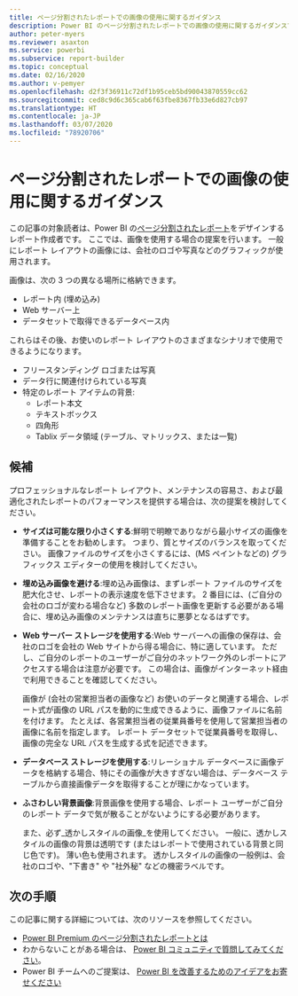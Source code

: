 ```yaml
---
title: ページ分割されたレポートでの画像の使用に関するガイダンス
description: Power BI のページ分割されたレポートでの画像の使用に関するガイダンスです。
author: peter-myers
ms.reviewer: asaxton
ms.service: powerbi
ms.subservice: report-builder
ms.topic: conceptual
ms.date: 02/16/2020
ms.author: v-pemyer
ms.openlocfilehash: d2f3f36911c72df1b95ceb5bd90043870559cc62
ms.sourcegitcommit: ced8c9d6c365cab6f63fbe8367fb33e6d827cb97
ms.translationtype: HT
ms.contentlocale: ja-JP
ms.lasthandoff: 03/07/2020
ms.locfileid: "78920706"
---
```

# <a name="image-use-guidance-for-paginated-reports"></a>ページ分割されたレポートでの画像の使用に関するガイダンス

この記事の対象読者は、Power BI の[ページ分割されたレポート](../paginated-reports/paginated-reports-report-builder-power-bi.md)をデザインするレポート作成者です。 ここでは、画像を使用する場合の提案を行います。 一般にレポート レイアウトの画像には、会社のロゴや写真などのグラフィックが使用されます。

画像は、次の 3 つの異なる場所に格納できます。

- レポート内 (埋め込み)
- Web サーバー上
- データセットで取得できるデータベース内

これらはその後、お使いのレポート レイアウトのさまざまなシナリオで使用できるようになります。

- フリースタンディング ロゴまたは写真
- データ行に関連付けられている写真
- 特定のレポート アイテムの背景:
  - レポート本文
  - テキストボックス
  - 四角形
  - Tablix データ領域 (テーブル、マトリックス、または一覧)

## <a name="suggestions"></a>候補

プロフェッショナルなレポート レイアウト、メンテナンスの容易さ、および最適化されたレポートのパフォーマンスを提供する場合は、次の提案を検討してください。

- **サイズは可能な限り小さくする**:鮮明で明瞭でありながら最小サイズの画像を準備することをお勧めします。 つまり、質とサイズのバランスを取ってください。 画像ファイルのサイズを小さくするには、(MS ペイントなどの) グラフィックス エディターの使用を検討してください。
- **埋め込み画像を避ける**:埋め込み画像は、まずレポート ファイルのサイズを肥大化させ、レポートの表示速度を低下させます。 2 番目には、(ご自分の会社のロゴが変わる場合など) 多数のレポート画像を更新する必要がある場合に、埋め込み画像のメンテナンスは直ちに悪夢となるはずです。
- **Web サーバー ストレージを使用する**:Web サーバーへの画像の保存は、会社のロゴを会社の Web サイトから得る場合に、特に適しています。 ただし、ご自分のレポートのユーザーがご自分のネットワーク外のレポートにアクセスする場合は注意が必要です。 この場合は、画像がインターネット経由で利用できることを確認してください。

    画像が (会社の営業担当者の画像など) お使いのデータと関連する場合、レポート式が画像の URL パスを動的に生成できるように、画像ファイルに名前を付けます。 たとえば、各営業担当者の従業員番号を使用して営業担当者の画像に名前を指定します。 レポート データセットで従業員番号を取得し、画像の完全な URL パスを生成する式を記述できます。
- **データベース ストレージを使用する**:リレーショナル データベースに画像データを格納する場合、特にその画像が大きすぎない場合は、データベース テーブルから直接画像データを取得することが理にかなっています。
- **ふさわしい背景画像**:背景画像を使用する場合、レポート ユーザーがご自分のレポート データで気が散ることがないようにする必要があります。 

    また、必ず_透かしスタイルの画像_を使用してください。 一般に、透かしスタイルの画像の背景は透明です (またはレポートで使用されている背景と同じ色です)。 薄い色も使用されます。 透かしスタイルの画像の一般例は、会社のロゴや、"下書き" や "社外秘" などの機密ラベルです。

## <a name="next-steps"></a>次の手順

この記事に関する詳細については、次のリソースを参照してください。

- [Power BI Premium のページ分割されたレポートとは](../paginated-reports/paginated-reports-report-builder-power-bi.md)
- わからないことがある場合は、 [Power BI コミュニティで質問してみてください](https://community.powerbi.com/)。
- Power BI チームへのご提案は、 [Power BI を改善するためのアイデアをお寄せください](https://ideas.powerbi.com/)
